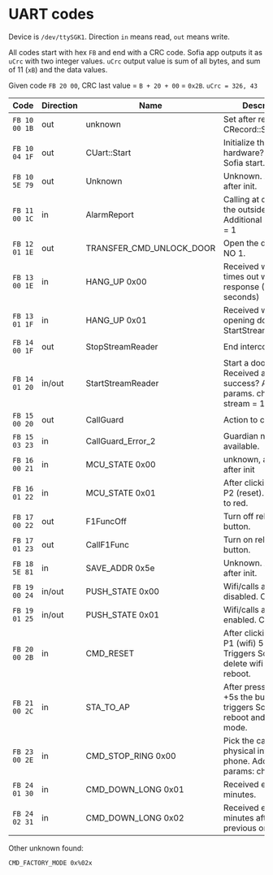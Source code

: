 # UART codes

Device is `/dev/ttySGK1`.
Direction `in` means read, `out` means write.

All codes start with hex `FB` and end with a CRC code. Sofia app outputs it as `uCrc` with two integer values.
`uCrc` output value is sum of all bytes, and sum of 11 (`xB`) and the data values.

Given code `FB 20 00`, CRC last value = `B + 20 + 00` = `0x2B`.
`uCrc = 326, 43`

| Code | Direction | Name | Description |
|------|-----------|------|-------------|
| `FB 10 00 1B` | out | unknown | Set after rebooting - CRecord::SetMode(2) |
| `FB 10 04 1F` | out | CUart::Start | Initialize the hardware? Run at Sofia start. |
| `FB 10 5E 79` | out | Unknown | Unknown. Appears after init. |
| `FB 11 00 1C` | in | AlarmReport | Calling at door from the outside. Additional params: ch = 1 |
| `FB 12 01 1E` | out | TRANSFER_CMD_UNLOCK_DOOR | Open the door, relay NO 1. |
| `FB 13 00 1E` | in | HANG_UP 0x00 | Received when door times out without response (30 seconds) |
| `FB 13 01 1F` | in | HANG_UP 0x01 | Received when opening door / StartStreamReader? |
| `FB 14 00 1F` | out | StopStreamReader | End intercom call. |
| `FB 14 01 20` | in/out | StartStreamReader | Start a door call. Received after call, success? Additional params. chn = 1, stream = 1 |
| `FB 15 00 20` | out | CallGuard | Action to call guard. |
| `FB 15 03 23` | in | CallGuard_Error_2 | Guardian not available. |
| `FB 16 00 21` | in | MCU_STATE 0x00 | unknown, appears after init |
| `FB 16 01 22` | in | MCU_STATE 0x01 | After clicking button P2 (reset). LED blinks to red. |
| `FB 17 00 22` | out | F1FuncOff | Turn off relay F1 button. |
| `FB 17 01 23` | out | CallF1Func | Turn on relay F1 button. |
| `FB 18 5E 81` | in | SAVE_ADDR 0x5e | Unknown. Appears after init. |
| `FB 19 00 24` | in/out | PUSH_STATE 0x00 | Wifi/calls are disabled. Can be set. |
| `FB 19 01 25` | in/out | PUSH_STATE 0x01 | Wifi/calls are enabled. Can be set. |
| `FB 20 00 2B` | in | CMD_RESET | After clicking button P1 (wifi) 5 times. Triggers Sofia to delete wifi and reboot. |
| `FB 21 00 2C` | in | STA_TO_AP | After pressing for +5s the button, triggers Sofia to reboot and start in AP mode. |
| `FB 23 00 2E` | in | CMD_STOP_RING 0x00 | Pick the call from physical intercom phone. Additional params: ch = 1 |
| `FB 24 01 30` | in | CMD_DOWN_LONG 0x01 | Received every 5 minutes. |
| `FB 24 02 31` | in | CMD_DOWN_LONG 0x02 | Received every 5 minutes after previous one. |

Other unknown found:

```
CMD_FACTORY_MODE 0x%02x
```
